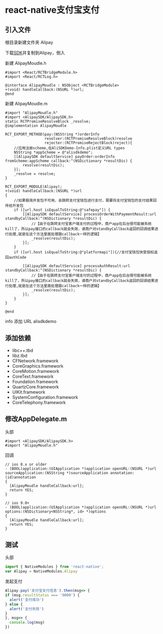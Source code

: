 # react-native支付宝支付

## 引入文件
根目录新建文件夹 Alipay

下载[SDK](https://docs.open.alipay.com/54/104509)并复制到Alipay，倒入

新建 AlipayMoudle.h
``` objc
#import <React/RCTBridgeModule.h>
#import <React/RCTLog.h>

@interface AlipayMoudle : NSObject <RCTBridgeModule>
+(void) handleCallback:(NSURL *)url;
@end
```

新建 AlipayMoudle.m
``` objc
#import "AlipayMoudle.h"
#import <AlipaySDK/AlipaySDK.h>
static RCTPromiseResolveBlock _resolve;
@implementation AlipayMoudle

RCT_EXPORT_METHOD(pay:(NSString *)orderInfo
                  resolver:(RCTPromiseResolveBlock)resolve
                  rejecter:(RCTPromiseRejectBlock)reject){
    //应用注册scheme,在AliSDKDemo-Info.plist定义URL types
    NSString *appScheme = @"alisdkdemo";
    [[AlipaySDK defaultService] payOrder:orderInfo fromScheme:appScheme callback:^(NSDictionary *resultDic) {
        resolve(resultDic);
    }];
    _resolve = resolve;
}

RCT_EXPORT_MODULE(Alipay);
+(void) handleCallback:(NSURL *)url
{
    //如果极简开发包不可用，会跳转支付宝钱包进行支付，需要将支付宝钱包的支付结果回传给开发包
    if ([url.host isEqualToString:@"safepay"]) {
        [[AlipaySDK defaultService] processOrderWithPaymentResult:url standbyCallback:^(NSDictionary *resultDic) {
            //【由于在跳转支付宝客户端支付的过程中，商户app在后台很可能被系统kill了，所以pay接口的callback就会失效，请商户对standbyCallback返回的回调结果进行处理,就是在这个方法里面处理跟callback一样的逻辑】
            _resolve(resultDic);
        }];
    }
    if ([url.host isEqualToString:@"platformapi"]){//支付宝钱包快登授权返回authCode

        [[AlipaySDK defaultService] processAuthResult:url standbyCallback:^(NSDictionary *resultDic) {
            //【由于在跳转支付宝客户端支付的过程中，商户app在后台很可能被系统kill了，所以pay接口的callback就会失效，请商户对standbyCallback返回的回调结果进行处理,就是在这个方法里面处理跟callback一样的逻辑】
            _resolve(resultDic);
        }];
    }
}

@end

```

info 添加  URL alisdkdemo

## 添加依赖
- libc++.tbd
- libz.tbd
- CFNetwork.framework
- CoreGraphics.framework
- CoreMotion.framework
- CoreText.framework
- Foundation.framework
- QuartzCore.framework
- UIKit.framework
- SystemConfiguration.framework
- CoreTelephony.framework

## 修改AppDelegate.m
头部
``` objc
#import <AlipaySDK/AlipaySDK.h>
#import "AlipayMoudle.h"
```
回调
``` objc
// ios 8.x or older
- (BOOL)application:(UIApplication *)application openURL:(NSURL *)url
sourceApplication:(NSString *)sourceApplication annotation:(id)annotation
{
  [AlipayMoudle handleCallback:url];
  return YES;
}

// ios 9.0+
- (BOOL)application:(UIApplication *)application openURL:(NSURL *)url
options:(NSDictionary<NSString*, id> *)options
{
  [AlipayMoudle handleCallback:url];
  return YES;
}
```

## 测试

头部
``` javascript
import { NativeModules } from 'react-native';
var Alipay = NativeModules.Alipay
```

发起支付
``` javascript
Alipay.pay('支付宝支付信息').then(msg=> {
if (msg.resultStatus === '9000') {
  alert('支付成功')
} else {
  alert('支付失败')
}
}, msg=> {
  console.log(msg)
})
```

